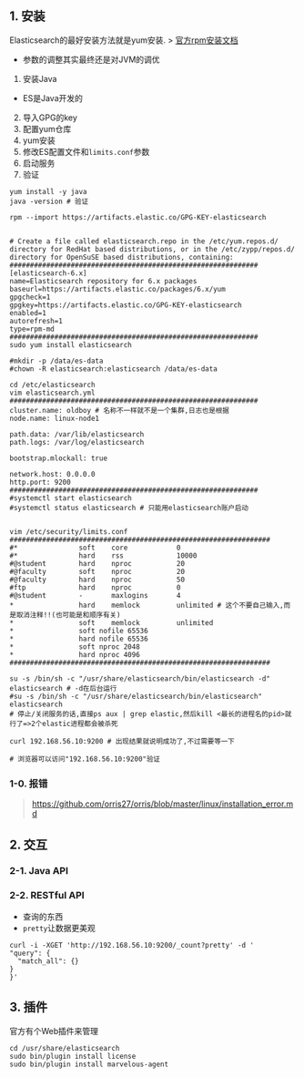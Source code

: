 ## 1. 安装
Elasticsearch的最好安装方法就是yum安装. > [官方rpm安装文档](https://www.elastic.co/guide/en/elasticsearch/reference/current/rpm.html)
+ 参数的调整其实最终还是对JVM的调优
1. 安装Java
+ ES是Java开发的
2. 导入GPG的key
3. 配置yum仓库
4. yum安装
5. 修改ES配置文件和`limits.conf`参数
6. 启动服务
7. 验证
```
yum install -y java
java -version # 验证

rpm --import https://artifacts.elastic.co/GPG-KEY-elasticsearch


# Create a file called elasticsearch.repo in the /etc/yum.repos.d/ directory for RedHat based distributions, or in the /etc/zypp/repos.d/ directory for OpenSuSE based distributions, containing:
#############################################################
[elasticsearch-6.x]
name=Elasticsearch repository for 6.x packages
baseurl=https://artifacts.elastic.co/packages/6.x/yum
gpgcheck=1
gpgkey=https://artifacts.elastic.co/GPG-KEY-elasticsearch
enabled=1
autorefresh=1
type=rpm-md
#############################################################
sudo yum install elasticsearch

#mkdir -p /data/es-data
#chown -R elasticsearch:elasticsearch /data/es-data

cd /etc/elasticsearch
vim elasticsearch.yml
#############################################################
cluster.name: oldboy # 名称不一样就不是一个集群,日志也是根据
node.name: linux-node1 

path.data: /var/lib/elasticsearch
path.logs: /var/log/elasticsearch

bootstrap.mlockall: true 

network.host: 0.0.0.0 
http.port: 9200
#############################################################
#systemctl start elasticsearch
#systemctl status elasticsearch # 只能用elasticsearch账户启动


vim /etc/security/limits.conf 
################################################################
#*               soft    core            0
#*               hard    rss             10000
#@student        hard    nproc           20
#@faculty        soft    nproc           20
#@faculty        hard    nproc           50
#ftp             hard    nproc           0
#@student        -       maxlogins       4
*                hard    memlock         unlimited # 这个不要自己输入,而是取消注释!!(也可能是和顺序有关)
*                soft    memlock         unlimited
*                soft nofile 65536
*                hard nofile 65536
*                soft nproc 2048
*                hard nproc 4096
################################################################

su -s /bin/sh -c "/usr/share/elasticsearch/bin/elasticsearch -d" elasticsearch # -d在后台运行
#su -s /bin/sh -c "/usr/share/elasticsearch/bin/elasticsearch" elasticsearch 
# 停止/关闭服务的话,直接ps aux | grep elastic,然后kill <最长的进程名的pid>就行了=>2个elastic进程都会被杀死

curl 192.168.56.10:9200 # 出现结果就说明成功了,不过需要等一下

# 浏览器可以访问"192.168.56.10:9200"验证

```

### 1-0. 报错
> https://github.com/orris27/orris/blob/master/linux/installation_error.md

## 2. 交互
### 2-1. Java API
### 2-2. RESTful API
+ 查询的东西
+ `pretty`让数据更美观
```
curl -i -XGET 'http://192.168.56.10:9200/_count?pretty' -d '
"query": {
  "match_all": {}
}
}'
```
## 3. 插件
官方有个Web插件来管理
```
cd /usr/share/elasticsearch
sudo bin/plugin install license
sudo bin/plugin install marvelous-agent

```

